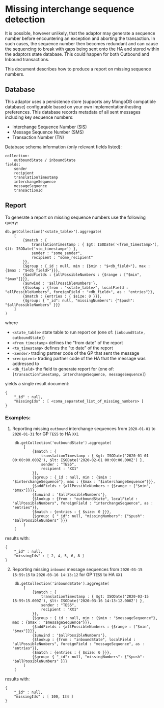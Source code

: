 # Missing interchange sequence detection

It is possible, however unlikely, that the adaptor may generate a sequence number before encountering an exception 
and aborting the transaction. In such cases, the sequence number then becomes redundant and can cause 
the sequencing to break with gaps being sent onto the HA and stored within the adaptors state database. 
This could happen for both Outbound and Inbound transactions.

This document describes how to produce a report on missing sequence numbers.

## Database

This adaptor uses a persistence store (supports any MongoDB compatible database) configurable 
based on your own implementation/hosting preferences. 
This database records metadata of all sent messages including key sequence numbers:

- Interchange Sequence Number (SIS)
- Message Sequence Number (SMS)
- Transaction Number (TN)

Database schema information (only relevant fields listed):

    collection: 
        outboundState / inboundState
    fields:
        sender
        recipient
        translationTimestamp
        interchangeSequence
        messageSequence
        transactionId
         
## Report

To generate a report on missing sequence numbers use the following query:

    db.getCollection('<state_table>').aggregate(
        [
            {$match : {
                translationTimestamp : { $gt: ISODate('<from_timestamp>'), $lt: ISODate('<to_timestamp>') },
                sender : "some_sender",
                recipient : "some_recipient"
            }},
            {$group : {_id : null, min : {$min : "$<db_field>"}, max : {$max : "$<db_field>"}}},
            {$addFields : {allPossibleNumbers : {$range : ["$min", "$max"]}}},
            {$unwind : '$allPossibleNumbers'},
            {$lookup : {from : "<state_table>", localField : "allPossibleNumbers", foreignField : "<db_field>", as : "entries"}},
            {$match : {entries : { $size: 0 }}},
            {$group: { "_id": null, "missingNumbers": {"$push": "$allPossibleNumbers" }}}
        ]
    )
    
where

- `<state_table>` state table to run report on (one of: `[inboundState, outboundState]`)
- `<from_timestamp>` defines the "from date" of the report
- `<to_timestamp>` defines the "to date" of the report
- `<sender>` trading partner code of the GP that sent the message
- `<recipient>` trading partner code of the HA that the message was addressed to
- `<db_field>` the field to generate report for (one of: `[transactionTimestamp, interchangeSequence, messageSequence]`)

yields a single result document:

    {
        "_id" : null,
        "missingIds" : [ <coma_separated_list_of_missing_numbers> ]
    }

### Examples:

1. Reporting missing `outbound` interchange sequences from `2020-01-01` to `2020-01-31` for GP `TES5` to HA `XX1`

        db.getCollection('outboundState').aggregate(
            [
                {$match : {
                    translationTimestamp : { $gt: ISODate('2020-01-01 00:00:00.000Z'), $lt: ISODate('2020-02-01 00:00:00.000Z') },
                    sender : "TES5",
                    recipient : "XX1"
                }},
                {$group : {_id : null, min : {$min : "$interchangeSequence"}, max : {$max : "$interchangeSequence"}}},
                {$addFields : {allPossibleNumbers : {$range : ["$min", "$max"]}}},
                {$unwind : '$allPossibleNumbers'},
                {$lookup : {from : "outboundState", localField : "allPossibleNumbers", foreignField : "interchangeSequence", as : "entries"}},
                {$match : {entries : { $size: 0 }}},
                {$group: { "_id": null, "missingNumbers": {"$push": "$allPossibleNumbers" }}}
            ]
        )
        
results with:

    {
        "_id" : null,
        "missingIds" : [ 2, 4, 5, 6, 8 ]
    }
        
2. Reporting missing `inbound` message sequences from `2020-03-15 15:59:15` to `2020-03-16 14:13:12` for GP `TES5` to HA `XX1`

        db.getCollection('inboundState').aggregate(
            [
                {$match : {
                    translationTimestamp : { $gt: ISODate('2020-03-15 15:59:15.000Z'), $lt: ISODate('2020-03-16 14:13:12.000Z') },
                    sender : "TES5",
                    recipient : "XX1"
                }},
                {$group : {_id : null, min : {$min : "$messageSequence"}, max : {$max : "$messageSequence"}}},
                {$addFields : {allPossibleNumbers : {$range : ["$min", "$max"]}}},
                {$unwind : '$allPossibleNumbers'},
                {$lookup : {from : "inboundState", localField : "allPossibleNumbers", foreignField : "messageSequence", as : "entries"}},
                {$match : {entries : { $size: 0 }}},
                {$group: { "_id": null, "missingNumbers": {"$push": "$allPossibleNumbers" }}}
            ]
        )

results with:

    {
        "_id" : null,
        "missingIds" : [ 100, 134 ]
    }
